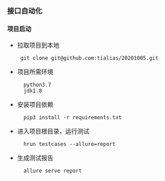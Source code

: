 ### 接口自动化

#### 项目启动

-  拉取项目到本地  
    
        git clone git@github.com:tialias/20201005.git  
    
- 项目所需环境 
 
        python3.7
        jdk1.8
        
- 安装项目依赖  

        pip3 install -r requirements.txt
            
- 进入项目根目录，运行测试

        hrun testcases --allure=report

- 生成测试报告  

        allure serve report

    
